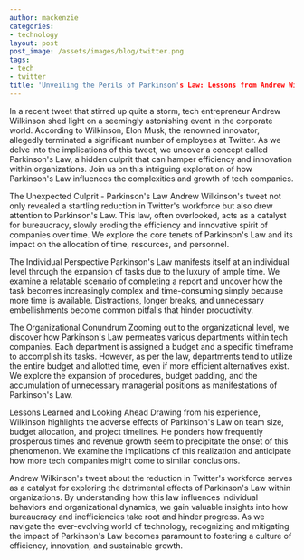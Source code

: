 ```yaml
---
author: mackenzie
categories:
- technology
layout: post
post_image: /assets/images/blog/twitter.png
tags:
- tech
- twitter
title: 'Unveiling the Perils of Parkinson's Law: Lessons from Andrew Wilkinson's Provocative Tweet '
---
```

>
In a recent tweet that stirred up quite a storm, tech entrepreneur Andrew Wilkinson shed light on a seemingly astonishing event in the corporate world. According to Wilkinson, Elon Musk, the renowned innovator, allegedly terminated a significant number of employees at Twitter. As we delve into the implications of this tweet, we uncover a concept called Parkinson's Law, a hidden culprit that can hamper efficiency and innovation within organizations. Join us on this intriguing exploration of how Parkinson's Law influences the complexities and growth of tech companies.

The Unexpected Culprit - Parkinson's Law
Andrew Wilkinson's tweet not only revealed a startling reduction in Twitter's workforce but also drew attention to Parkinson's Law. This law, often overlooked, acts as a catalyst for bureaucracy, slowly eroding the efficiency and innovative spirit of companies over time. We explore the core tenets of Parkinson's Law and its impact on the allocation of time, resources, and personnel.

The Individual Perspective
Parkinson's Law manifests itself at an individual level through the expansion of tasks due to the luxury of ample time. We examine a relatable scenario of completing a report and uncover how the task becomes increasingly complex and time-consuming simply because more time is available. Distractions, longer breaks, and unnecessary embellishments become common pitfalls that hinder productivity.

The Organizational Conundrum
Zooming out to the organizational level, we discover how Parkinson's Law permeates various departments within tech companies. Each department is assigned a budget and a specific timeframe to accomplish its tasks. However, as per the law, departments tend to utilize the entire budget and allotted time, even if more efficient alternatives exist. We explore the expansion of procedures, budget padding, and the accumulation of unnecessary managerial positions as manifestations of Parkinson's Law.

Lessons Learned and Looking Ahead
Drawing from his experience, Wilkinson highlights the adverse effects of Parkinson's Law on team size, budget allocation, and project timelines. He ponders how frequently prosperous times and revenue growth seem to precipitate the onset of this phenomenon. We examine the implications of this realization and anticipate how more tech companies might come to similar conclusions.

Andrew Wilkinson's tweet about the reduction in Twitter's workforce serves as a catalyst for exploring the detrimental effects of Parkinson's Law within organizations. By understanding how this law influences individual behaviors and organizational dynamics, we gain valuable insights into how bureaucracy and inefficiencies take root and hinder progress. As we navigate the ever-evolving world of technology, recognizing and mitigating the impact of Parkinson's Law becomes paramount to fostering a culture of efficiency, innovation, and sustainable growth.
